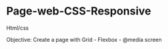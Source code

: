 # Page-web-CSS-Responsive

Html/css

Objective:
Create a page with Grid - Flexbox - @media screen


